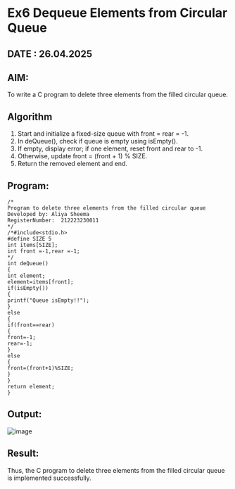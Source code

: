 # Ex6 Dequeue Elements from Circular Queue
## DATE : 26.04.2025
## AIM:
To write a C program to delete three elements from the filled circular queue.

## Algorithm
1. Start and initialize a fixed-size queue with front = rear = -1.
2. In deQueue(), check if queue is empty using isEmpty().
3. If empty, display error; if one element, reset front and rear to -1.
4. Otherwise, update front = (front + 1) % SIZE.
5. Return the removed element and end.

## Program:
```
/*
Program to delete three elements from the filled circular queue
Developed by: Aliya Sheema
RegisterNumber:  212223230011
*/
/*#include<stdio.h>
#define SIZE 5
int items[SIZE];
int front =-1,rear =-1;
*/
int deQueue()
{
int element;
element=items[front];
if(isEmpty())
{
printf("Queue isEmpty!!");
}
else
{
if(front==rear)
{
front=-1;
rear=-1;
}
else
{
front=(front+1)%SIZE;
}
}
return element;
}

```

## Output:

![image](https://github.com/user-attachments/assets/23cd2dff-a7b8-4874-9827-f8393f744757)


## Result:
Thus, the C program to delete three elements from the filled circular queue is implemented successfully.
